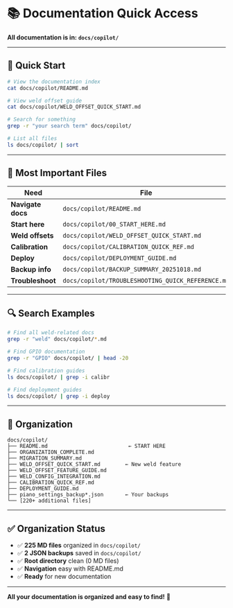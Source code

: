 # 📚 Documentation Quick Access

**All documentation is in: `docs/copilot/`**

---

## 🎯 Quick Start

```bash
# View the documentation index
cat docs/copilot/README.md

# View weld offset guide
cat docs/copilot/WELD_OFFSET_QUICK_START.md

# Search for something
grep -r "your search term" docs/copilot/

# List all files
ls docs/copilot/ | sort
```

---

## 📖 Most Important Files

| Need | File |
|------|------|
| **Navigate docs** | `docs/copilot/README.md` |
| **Start here** | `docs/copilot/00_START_HERE.md` |
| **Weld offsets** | `docs/copilot/WELD_OFFSET_QUICK_START.md` |
| **Calibration** | `docs/copilot/CALIBRATION_QUICK_REF.md` |
| **Deploy** | `docs/copilot/DEPLOYMENT_GUIDE.md` |
| **Backup info** | `docs/copilot/BACKUP_SUMMARY_20251018.md` |
| **Troubleshoot** | `docs/copilot/TROUBLESHOOTING_QUICK_REFERENCE.md` |

---

## 🔍 Search Examples

```bash
# Find all weld-related docs
grep -r "weld" docs/copilot/*.md

# Find GPIO documentation
grep -r "GPIO" docs/copilot/ | head -20

# Find calibration guides
ls docs/copilot/ | grep -i calibr

# Find deployment guides
ls docs/copilot/ | grep -i deploy
```

---

## 📝 Organization

```
docs/copilot/
├── README.md                          ← START HERE
├── ORGANIZATION_COMPLETE.md
├── MIGRATION_SUMMARY.md
├── WELD_OFFSET_QUICK_START.md        ← New weld feature
├── WELD_OFFSET_FEATURE_GUIDE.md
├── WELD_CONFIG_INTEGRATION.md
├── CALIBRATION_QUICK_REF.md
├── DEPLOYMENT_GUIDE.md
├── piano_settings_backup*.json       ← Your backups
└── [220+ additional files]
```

---

## ✅ Organization Status

- ✅ **225 MD files** organized in `docs/copilot/`
- ✅ **2 JSON backups** saved in `docs/copilot/`
- ✅ **Root directory** clean (0 MD files)
- ✅ **Navigation** easy with README.md
- ✅ **Ready** for new documentation

---

**All your documentation is organized and easy to find!** 🎉
